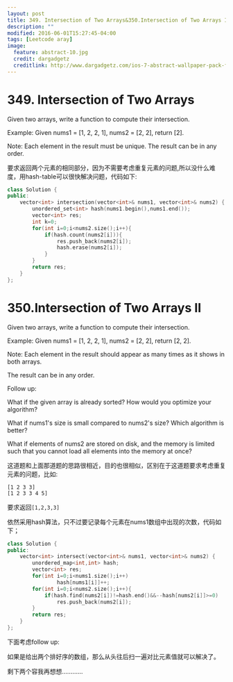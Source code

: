 ```yaml
---
layout: post
title: 349. Intersection of Two Arrays&350.Intersection of Two Arrays II
description: ""
modified: 2016-06-01T15:27:45-04:00
tags: [Leetcode aray]
image:
  feature: abstract-10.jpg
  credit: dargadgetz
  creditlink: http://www.dargadgetz.com/ios-7-abstract-wallpaper-pack-for-iphone-5-and-ipod-touch-retina/
---
```

# 349. Intersection of Two Arrays

Given two arrays, write a function to compute their intersection.

Example:
Given nums1 = [1, 2, 2, 1], nums2 = [2, 2], return [2].

Note:
Each element in the result must be unique.
The result can be in any order.

要求返回两个元素的相同部分，因为不需要考虑重复元素的问题,所以没什么难度，用hash-table可以很快解决问题，代码如下:

```c++
class Solution {
public:
    vector<int> intersection(vector<int>& nums1, vector<int>& nums2) {
        unordered_set<int> hash(nums1.begin(),nums1.end());
        vector<int> res;
        int k=0;
        for(int i=0;i<nums2.size();i++){
            if(hash.count(nums2[i])){
                res.push_back(nums2[i]);
                hash.erase(nums2[i]);
            }
        }
        return res;
    }
};
```

# 350.Intersection of Two Arrays II

Given two arrays, write a function to compute their intersection.

Example:
Given nums1 = [1, 2, 2, 1], nums2 = [2, 2], return [2, 2].

Note:
Each element in the result should appear as many times as it shows in both arrays.

The result can be in any order.

Follow up:

What if the given array is already sorted? How would you optimize your algorithm?

What if nums1's size is small compared to nums2's size? Which algorithm is better?

What if elements of nums2 are stored on disk, and the memory is limited such that you cannot load all elements into the memory at once?

这道题和上面那道题的思路很相近，目的也很相似，区别在于这道题要求考虑重复元素的问题，比如:

```
[1 2 3 3]
[1 2 3 3 4 5]
```
要求返回`[1,2,3,3]`

依然采用hash算法，只不过要记录每个元素在nums1数组中出现的次数，代码如下；

```c++
class Solution {
public:
    vector<int> intersect(vector<int>& nums1, vector<int>& nums2) {
        unordered_map<int,int> hash;
        vector<int> res;
        for(int i=0;i<nums1.size();i++)
                hash[nums1[i]]++;
        for(int i=0;i<nums2.size();i++){
            if(hash.find(nums2[i])!=hash.end()&&--hash[nums2[i]]>=0)
                res.push_back(nums2[i]);
        }
        return res;
    }
};
```

下面考虑follow up:

如果是给出两个排好序的数组，那么从头往后扫一遍对比元素值就可以解决了。

剩下两个容我再想想…………

